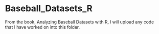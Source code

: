 # Baseball_Datasets_R
From the book, Analyzing Baseball Datasets with R, I will upload any code that I have worked on into this folder. 
